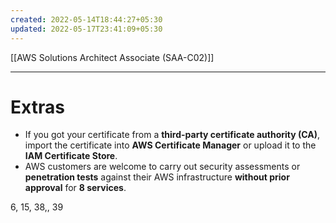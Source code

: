 ```yaml
---
created: 2022-05-14T18:44:27+05:30
updated: 2022-05-17T23:41:09+05:30
---
```

[[AWS Solutions Architect Associate (SAA-C02)]]

---
# Extras
- If you got your certificate from a **third-party certificate authority (CA)**, import the certificate into **AWS Certificate Manager** or upload it to the **IAM Certificate Store**.
- AWS customers are welcome to carry out security assessments or **penetration tests** against their AWS infrastructure **without prior approval** for **8 services**.

6, 15, 38,, 39